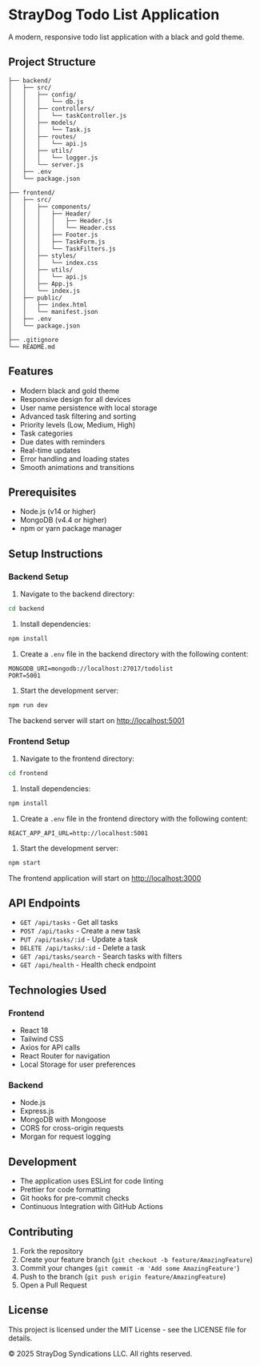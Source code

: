 # StrayDog Todo List Application

A modern, responsive todo list application with a black and gold theme.

## Project Structure

```text
├── backend/
│   ├── src/
│   │   ├── config/
│   │   │   └── db.js
│   │   ├── controllers/
│   │   │   └── taskController.js
│   │   ├── models/
│   │   │   └── Task.js
│   │   ├── routes/
│   │   │   └── api.js
│   │   ├── utils/
│   │   │   └── logger.js
│   │   └── server.js
│   ├── .env
│   └── package.json
│
├── frontend/
│   ├── src/
│   │   ├── components/
│   │   │   ├── Header/
│   │   │   │   ├── Header.js
│   │   │   │   └── Header.css
│   │   │   ├── Footer.js
│   │   │   ├── TaskForm.js
│   │   │   └── TaskFilters.js
│   │   ├── styles/
│   │   │   └── index.css
│   │   ├── utils/
│   │   │   └── api.js
│   │   ├── App.js
│   │   └── index.js
│   ├── public/
│   │   ├── index.html
│   │   └── manifest.json
│   ├── .env
│   └── package.json
│
├── .gitignore
└── README.md
```

## Features

- Modern black and gold theme
- Responsive design for all devices
- User name persistence with local storage
- Advanced task filtering and sorting
- Priority levels (Low, Medium, High)
- Task categories
- Due dates with reminders
- Real-time updates
- Error handling and loading states
- Smooth animations and transitions

## Prerequisites

- Node.js (v14 or higher)
- MongoDB (v4.4 or higher)
- npm or yarn package manager

## Setup Instructions

### Backend Setup

1. Navigate to the backend directory:

```bash
cd backend
```

1. Install dependencies:

```bash
npm install
```

1. Create a `.env` file in the backend directory with the following content:

```env
MONGODB_URI=mongodb://localhost:27017/todolist
PORT=5001
```

1. Start the development server:

```bash
npm run dev
```

The backend server will start on [http://localhost:5001](http://localhost:5001)

### Frontend Setup

1. Navigate to the frontend directory:

```bash
cd frontend
```

1. Install dependencies:

```bash
npm install
```

1. Create a `.env` file in the frontend directory with the following content:

```env
REACT_APP_API_URL=http://localhost:5001
```

1. Start the development server:

```bash
npm start
```

The frontend application will start on [http://localhost:3000](http://localhost:3000)

## API Endpoints

- `GET /api/tasks` - Get all tasks
- `POST /api/tasks` - Create a new task
- `PUT /api/tasks/:id` - Update a task
- `DELETE /api/tasks/:id` - Delete a task
- `GET /api/tasks/search` - Search tasks with filters
- `GET /api/health` - Health check endpoint

## Technologies Used

### Frontend

- React 18
- Tailwind CSS
- Axios for API calls
- React Router for navigation
- Local Storage for user preferences

### Backend

- Node.js
- Express.js
- MongoDB with Mongoose
- CORS for cross-origin requests
- Morgan for request logging

## Development

- The application uses ESLint for code linting
- Prettier for code formatting
- Git hooks for pre-commit checks
- Continuous Integration with GitHub Actions

## Contributing

1. Fork the repository
1. Create your feature branch (`git checkout -b feature/AmazingFeature`)
1. Commit your changes (`git commit -m 'Add some AmazingFeature'`)
1. Push to the branch (`git push origin feature/AmazingFeature`)
1. Open a Pull Request

## License

This project is licensed under the MIT License - see the LICENSE file for details.

© 2025 StrayDog Syndications LLC. All rights reserved.
